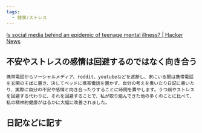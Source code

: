 ```yaml
---
tags:
  - 健康/ストレス
---
```

[Is social media behind an epidemic of teenage mental illness? | Hacker News](https://news.ycombinator.com/item?id=39888213)

## 不安やストレスの感情は回避するのではなく向き合う

```
携帯電話からソーシャルメディア、reddit、youtubeなどを遮断し、家にいる間は携帯電話を玄関のそばに置き、決してベッドに携帯電話を置かず、自分の考えを書いたり日記に書いたり、実際に自分の不安や感情と向き合ったりすることに時間を費やします。うつ病やストレスを回避する代わりに、それを回避することで、私が取り組んできた他の多くのことに比べて、私の精神的健康がはるかに大幅に改善されました。
```

## 日記などに記す

